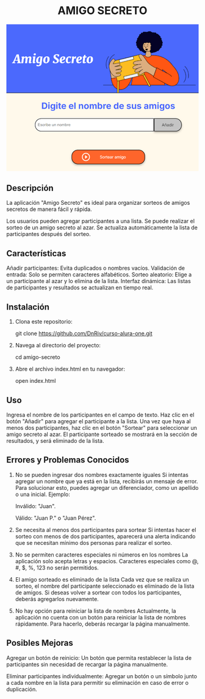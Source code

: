 # <h1 align="center"> AMIGO SECRETO </h1>
![Portada](assets/portada.png)

## Descripción
La aplicación "Amigo Secreto" es ideal para organizar sorteos de amigos secretos de manera fácil y rápida.

Los usuarios pueden agregar participantes a una lista.
Se puede realizar el sorteo de un amigo secreto al azar.
Se actualiza automáticamente la lista de participantes después del sorteo.

## Características
Añadir participantes: Evita duplicados o nombres vacíos.
Validación de entrada: Solo se permiten caracteres alfabéticos.
Sorteo aleatorio: Elige a un participante al azar y lo elimina de la lista.
Interfaz dinámica: Las listas de participantes y resultados se actualizan en tiempo real.

## Instalación
1. Clona este repositorio:

    git clone https://github.com/DnRiv/curso-alura-one.git

2. Navega al directorio del proyecto:

    cd amigo-secreto

3. Abre el archivo index.html en tu navegador:

    open index.html

## Uso
Ingresa el nombre de los participantes en el campo de texto.
Haz clic en el botón "Añadir" para agregar el participante a la lista.
Una vez que haya al menos dos participantes, haz clic en el botón "Sortear" para seleccionar un amigo secreto al azar.
El participante sorteado se mostrará en la sección de resultados, y será eliminado de la lista.

## Errores y Problemas Conocidos

1. No se pueden ingresar dos nombres exactamente iguales
Si intentas agregar un nombre que ya está en la lista, recibirás un mensaje de error. Para solucionar esto, puedes agregar un diferenciador, como un apellido o una inicial. Ejemplo:

     Inválido: "Juan".

     Válido: "Juan P." o "Juan Pérez".

2. Se necesita al menos dos participantes para sortear
Si intentas hacer el sorteo con menos de dos participantes, aparecerá una alerta indicando que se necesitan mínimo dos personas para realizar el sorteo.

3. No se permiten caracteres especiales ni números en los nombres
La aplicación solo acepta letras y espacios. Caracteres especiales como @, #, $, %, 123 no serán permitidos.

4. El amigo sorteado es eliminado de la lista
Cada vez que se realiza un sorteo, el nombre del participante seleccionado es eliminado de la lista de amigos. Si deseas volver a sortear con todos los participantes, deberás agregarlos nuevamente.

5. No hay opción para reiniciar la lista de nombres
Actualmente, la aplicación no cuenta con un botón para reiniciar la lista de nombres rápidamente. Para hacerlo, deberás recargar la página manualmente.

## Posibles Mejoras

Agregar un botón de reinicio: Un botón que permita restablecer la lista de participantes sin necesidad de recargar la página manualmente.

Eliminar participantes individualmente: Agregar un botón o un símbolo junto a cada nombre en la lista para permitir su eliminación en caso de error o duplicación.


